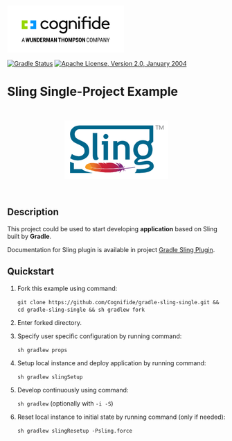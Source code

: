 ![Cognifide logo](docs/cognifide-logo.png)

[![Gradle Status](https://gradleupdate.appspot.com/Cognifide/gradle-sling-single/status.svg)](https://gradleupdate.appspot.com/Cognifide/gradle-sling-single/status)
[![Apache License, Version 2.0, January 2004](https://img.shields.io/github/license/Cognifide/gradle-sling-single.svg?label=License)](http://www.apache.org/licenses/)

# Sling Single-Project Example

<br>
<p align="center">
  <img src="docs/sling-logo.png" alt="Sling Logo"/>
</p>
<br>


## Description

This project could be used to start developing **application** based on Sling built by **Gradle**.

Documentation for Sling plugin is available in project [Gradle Sling Plugin](https://github.com/Cognifide/gradle-sling-plugin).

## Quickstart

1. Fork this example using command:

    `git clone https://github.com/Cognifide/gradle-sling-single.git && cd gradle-sling-single && sh gradlew fork`

2. Enter forked directory.
3. Specify user specific configuration by running command:

    `sh gradlew props`

4. Setup local instance and deploy application by running command:

    `sh gradlew slingSetup`

5. Develop continuously using command:

    `sh gradlew` (optionally with `-i -S`)
    
6. Reset local instance to initial state by running command (only if needed):

    `sh gradlew slingResetup -Psling.force`
